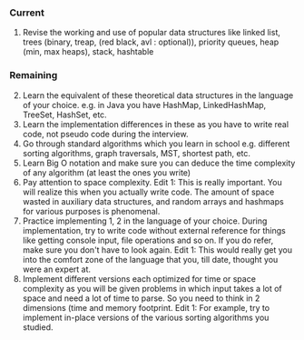 
### Current ###

1. Revise the working and use  of popular data structures like linked list, trees (binary, treap, (red  black, avl : optional)), priority queues, heap (min, max heaps), stack,  hashtable

### Remaining ###

2. Learn the equivalent of these theoretical data structures  in the language of your choice. e.g. in Java you have HashMap, LinkedHashMap, TreeSet, HashSet, etc.
3. Learn the implementation differences in these as you have to write real code, not pseudo code during the interview.
4. Go through standard algorithms which you learn in school e.g. different sorting algorithms, graph traversals, MST, shortest path, etc.
5. Learn Big O notation and make sure you can deduce the time complexity of any algorithm (at least the ones you write)
6. Pay attention to space complexity. Edit 1: This is really important. You will realize this when you actually write code. The amount of space wasted in auxiliary data structures, and random arrays and hashmaps for various purposes is phenomenal.
7. Practice implementing 1, 2 in the language of your choice. During implementation, try to write code without external reference for things like getting console input, file operations and so on. If you do refer, make sure you don't have to look again. Edit 1: This would really get you into the comfort zone of the language that you, till date, thought you were an expert at.
8. Implement different versions each optimized for time or space complexity as you will be given problems in which input takes a lot of space and need a lot of time to parse. So you need to think in 2 dimensions (time and memory footprint. Edit 1: For example, try to implement in-place versions of the various sorting algorithms you studied.
